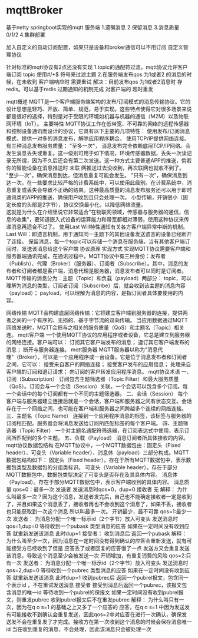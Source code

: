 # mqttBroker
基于netty springboot实现的mqtt 服务端
1.遗嘱消息
2.保留消息
3.消息质量 0/1/2
4.集群部署

加入自定义的自动订阅配置，如果只是设备和broker通信可以不用订阅
自定义管理协议

针对标准的mqtt协议有2点还没有实现
1.topic的通配符过滤，mqtt协议允许客户端订阅 topic 使用#/+$ 符号来过滤主题
2.在服务端发布qos 为1或者2 的消息的时候，在未收到 客户端响应时 需要重试
    解决：目前发布qos 为1或者2消息时 存redis。可以基于redis 过期通知的机制完成 对客户端的 超时重发
    
mqtt概述
MQTT是一个客户端服务端架构的发布/订阅模式的消息传输协议。它的设计思想是轻巧、开放、简单、规范，易于实现。这些特点使得它对很多场景来说都是很好的选择，特别是对于受限的环境如机器与机器的通信（M2M）以及物联网环境（IoT）。
主要特性
MQTT协议工作在低带宽、不可靠的网络的远程传感器和控制设备通讯而设计的协议，它具有以下主要的几项特性：
使用发布/订阅消息模式，提供一对多的消息发布，解除应用程序耦合。
使用TCP/IP提供网络连接。
有三种消息发布服务质量：
            "至多一次"，  消息发布完全依赖底层TCP/IP网络。会发生消息丢失或重复。这一级别可用于如下情况，环境传感器数据，丢失一次读记录无所谓，因为不久后还会有第二次发送。这一种方式主要普通APP的推送，倘若你的智能设备在消息推送时
                                  未联    网推送过去没收到，再次联网也就收不到了。
           "至少一次"，确保消息到达，但消息重复可能会发生。
           "只有一次"，确保消息到达一次。在一些要求比较严格的计费系统中，可以使用此级别。在计费系统中，消息重复或丢失会导致不正确的结果。这种最高质量的消息发布服务还可以用于即时通讯类的APP的推送，确保用户收到且只会处理一次。
小型传输，开销很小（固定长度的头部是2字节），协议交换最小化，以降低网络流量。           
           这就是为什么在介绍里说它非常适合"在物联网领域，传感器与服务器的通信，信息的收集"，要知道嵌入式设备的运算能力和带宽都相对薄弱，使用这种协议来传递消息再适合不过了。
使用Last Will特性通知有关各方客户端异常中断的机制。
          Last Will：即遗言机制，用于通知同一主题下的其他设备发送遗言的设备已经断开了连接。
保留消息，每一个topic可以存储一个消息在服务端，当有其他客户端订阅时，发送该消息给这个客户端
协议原理
实现方式
实现MQTT协议需要客户端和服务器端通讯完成，在通讯过程中，MQTT协议中有三种身份：发布者（Publish）、代理（Broker）（服务器）、订阅者（Subscribe）。其中，消息的发布者和订阅者都是客户端，消息代理是服务器，消息发布者可以同时是订阅者。
MQTT传输的消息分为：主题（Topic）和负载（payload）两部分：
topic，可以理解为消息的类型，订阅者订阅（Subscribe）后，就会收到该主题的消息内容（payload）；
payload，可以理解为消息的内容，是指订阅者具体要使用的内容。

网络传输
MQTT会构建底层网络传输：它将建立客户端到服务器的连接，提供两者之间的一个有序的、无损的、基于字节流的双向传输。
当应用数据通过MQTT网络发送时，MQTT会把与之相关的服务质量（QoS）和主题名（Topic）相关连。
mqtt客户端
一个使用MQTT协议的应用程序或者设备，它总是建立到服务器的网络连接。客户端可以：
订阅其它客户端发布的消息；
退订其它客户端发布的消息；
断开与服务器连接。
 mqtt服务器
MQTT服务器以称为"消息代理"（Broker），可以是一个应用程序或一台设备。它是位于消息发布者和订阅者之间，它可以：
接受来自客户的网络连接；
接受客户发布的应用信息；
处理来自客户端的订阅和退订请求；
向订阅的客户转发应用程序消息。
mqtt协议术语 
一、订阅（Subscription）
订阅包含主题筛选器（Topic Filter）和最大服务质量（QoS）。订阅会与一个会话（Session）关联。一个会话可以包含多个订阅。每一个会话中的每个订阅都有一个不同的主题筛选器。
二、会话（Session）
每个客户端与服务器建立连接后就是一个会话，客户端和服务器之间有状态交互。会话存在于一个网络之间，也可能在客户端和服务器之间跨越多个连续的网络连接。
三、主题名（Topic Name）
连接到一个应用程序消息的标签，该标签与服务器的订阅相匹配。服务器会将消息发送给订阅所匹配标签的每个客户端。
四、主题筛选器（Topic Filter）
一个对主题名通配符筛选器，在订阅表达式中使用，表示订阅所匹配到的多个主题。
五、负载（Payload）
消息订阅者所具体接收的内容。
mqtt协议数据包结构
在MQTT协议中，一个MQTT数据包由：固定头（Fixed header）、可变头（Variable header）、消息体（payload）三部分构成。MQTT数据包结构如下：
固定头（Fixed header）。存在于所有MQTT数据包中，表示数据包类型及数据包的分组类标识。
可变头（Variable header）。存在于部分MQTT数据包中，数据包类型决定了可变头是否存在及其具体内容。
消息体（Payload）。存在于部分MQTT数据包中，表示客户端收到的具体内容。
消息质量
qos=0：最多一次
发送者
发送消息时qos=0，dup=0
接收者
无
解释：
为什么叫最多一次？因为这个消息，发送者发完后，自己也不能确定接收者一定是收到了，并且如果这个消息丢了，接收者再也不会收到这个消息了，如果不丢，接收者也只能获取到一次这个消息 所以叫最多一次。
开销最少，最不可靠
qos=1:最少一次
发送者：
为消息分配一个唯一标示id（2个字节）放入可变头
发送消息时qos=1,dup=0
等待收到一个pubask 类型消息的应答
如果在一定时间没有收到应答 就重新发送该消息 此时dup=1
接受者：
收到消息后 返回一个pubask
解释：
为什么叫至少一次，因为消息在一定时间没有得到确认的应答会重新发送，就有可能接受方已经收到了但是 应答丢了或者回复的应答慢了一点 发送方又会重复发送该消息，导致这个消息至少会被发送一次
开销增加，有重复消费的风险
qos=2:只有一次
发送者：
为消息分配一个唯一标示id（2个字节）放入可变头
发送消息时qos=2,dup=0
等待收到一个pubrec 类型消息的应答
如果在一定时间没有收到应答 就重新发送该消息 此时dup=1
收到pubrec后 返回一个pubrel报文，包含同一个表示id ，不在重试发送消息
接受者
接受到消息后返回一个pubrec，该报文包含消息的唯一id
等待收到一个pubrel的保报文
如果一定时间没有收到pubrel报文，则重发pubrec
收到pubrel报文后不在重发pubrec
解释：
为什么叫只有一次，因为在q o s=1 的基础之上又多了一个应答的 应答，在q o s=1 中因为发送发有可能接收不到确认会重复发送，因此qos=2中对应答在进行一次确认，确保发送发不会在重复发了才完成。接收方在第一次收到这个消息的时候会保存消息唯一id 当在收到重复的消息，不会处理，因此该消息只会被处理一次
